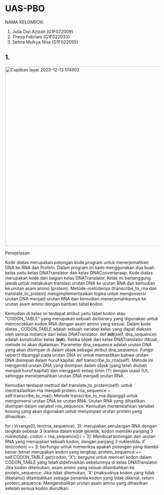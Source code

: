 # UAS-PBO

NAMA KELOMPOK:
1. Julia Dwi Azizah (G1F022009)
2. Thesa Febriani (G1F022033)
3. Selma Mulkya Nisa (G1F022055)


## 1. 

  <img width="587" alt="Cuplikan layar 2023-12-13 174902" src="https://github.com/ThesaFebriani/UAS_PBO_KEL/assets/147154548/a18949f6-a4b8-4f92-8486-f6c581b65057">

  
  Penejelasan:

  Kode diatas merupakan potongan kode program untuk menerjemahkan DNA ke RNA dan Protein. Dalam program ini kami  menggunakan dua buah kelas yaitu kelas DNATranslator dan kelas DNAConverteraap. Kode diatas merupakan kode dari bagian kelas DNATranslator. Kelas ini bertanggung jawab untuk melakukan translasi urutan DNA ke urutan RNA dan kemudian ke urutan asam amino (protein). Metode-metodenya (transcribe_to_rna dan translate_to_protein) mengimplementasikan logika untuk mengonversi urutan DNA menjadi urutan RNA dan kemudian menerjemahkannya ke urutan asam amino dengan bantuan tabel kodon.
  
  Kemudian di kelas ini terdapat atribut yaitu tabel kodon atau "CODON_TABLE" yang merupakan sebuah dictionary yang digunakan untuk mencocokkan kodon RNA dengan asam amino yang sesuai. Dalam kode diatas , CODON_TABLE adalah sebuah variabel kelas yang dapat diakses oleh semua instance dari kelas DNATranslator. def __init__(self, dna_sequence): adalah konstruktor kelas (__init__). Ketika objek dari kelas DNATranslator dibuat, metode ini akan dijalankan. Parameter dna_sequence adalah urutan DNA yang akan disimpan di dalam objek sebagai atribut dna_sequence. Fungsi upper() dipanggil pada urutan DNA ini untuk memastikan bahwa urutan DNA disimpan dalam huruf kapital. def transcribe_to_rna(self): Metode ini mengambil urutan DNA yang disimpan dalam objek (yang telah diubah menjadi huruf kapital) dan mengganti setiap timin (T) dengan urasil (U), sehingga menerjemahkan urutan DNA menjadi urutan RNA.

  Kemudian terdapat method def translate_to_protein(self): untuk mentraslasikan rna menjadi protein. rna_sequence = self.transcribe_to_rna(): Metode transcribe_to_rna dipanggil untuk mengonversi urutan DNA ke urutan RNA. Urutan RNA yang dihasilkan disimpan dalam variabel rna_sequence. Kemudian menambahkan variabel kosong yang akan digunakan untuk menyimpan urutan protein yang dihasilkan.

  for i in range(0, len(rna_sequence), 3): merupakan perulangan RNA dengan langkah sebesar 3 (karena dalam kode genetik, kodon memiliki panjang 3 nukleotida). 
  codon = rna_sequence[i:i + 3]: Membuat potongan dari urutan RNA yang merupakan sebuah kodon, dengan panjang 3 nukleotida. if len(codon) == 3: berfungsi untuk memeriksa apakah potongan yang diambil benar-benar merupakan kodon yang lengkap. protein_sequence += self.CODON_TABLE.get(codon, 'X'):  berguna untuk mencari kodon dalam CODON_TABLE yang telah didefinisikan sebelumnya di kelas DNATranslator. Jika kodon ditemukan, asam amino yang sesuai ditambahkan ke protein_sequence. Jika tidak ditemukan, 'X' (maksudnya kodon yang tidak diketahui) ditambahkan sebagai penanda kodon yang tidak dikenal. return protein_sequence: Mengembalikan urutan asam amino yang dihasilkan setelah semua kodon diurutkan.
  



